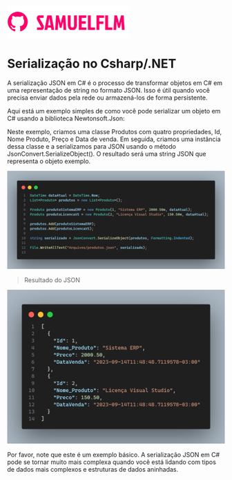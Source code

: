 <img src="Image/logo.png" alt="logo_samuelflm">


# Serialização no Csharp/.NET

<p>A serialização JSON em C# é o processo de transformar objetos em C# em uma representação de string no formato JSON. Isso é útil quando você precisa enviar dados pela rede ou armazená-los de forma persistente.

Aqui está um exemplo simples de como você pode serializar um objeto em C# usando a biblioteca Newtonsoft.Json:
</p>

<p>
Neste exemplo, criamos uma classe Produtos com quatro propriedades, Id, Nome Produto, Preço e Data de venda. Em seguida, criamos uma instância dessa classe e a serializamos para JSON usando o método JsonConvert.SerializeObject(). O resultado será uma string JSON que representa o objeto exemplo.
</p>

<img src="Image/code.png" alt="logo_samuelflm">

> Resultado do JSON
> 
<img src="Image/json.png" alt="logo_samuelflm">

<p>
Por favor, note que este é um exemplo básico. A serialização JSON em C# pode se tornar muito mais complexa quando você está lidando com tipos de dados mais complexos e estruturas de dados aninhadas.
</p>
